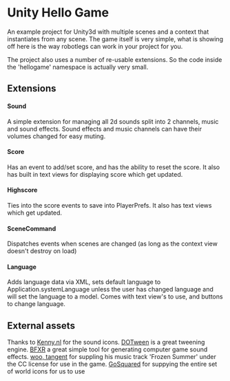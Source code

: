 Unity Hello Game
================

An example project for Unity3d with multiple scenes and a context that instantiates from any scene.
The game itself is very simple, what is showing off here is the way robotlegs can work in your project for you.

The project also uses a number of re-usable extensions. So the code inside the 'hellogame' namespace is actually very small.

## Extensions
#### Sound

A simple extension for managing all 2d sounds split into 2 channels, music and sound effects. Sound effects and music channels can have their volumes changed for easy muting.

#### Score

Has an event to add/set score, and has the ability to reset the score.
It also has built in text views for displaying score which get updated.

#### Highscore

Ties into the score events to save into PlayerPrefs.
It also has text views which get updated.

#### SceneCommand

Dispatches events when scenes are changed (as long as the context view doesn't destroy on load)

#### Language

Adds language data via XML, sets default language to Application.systemLanguage unless the user has changed language and will set the language to a model.
Comes with text view's to use, and buttons to change language.

## External assets

Thanks to [Kenny.nl](http://kenney.nl/) for the sound icons.
[DOTween](http://dotween.demigiant.com/) is a great tweening engine.
[BFXR](http://www.bfxr.net/) a great simple tool for generating computer game sound effects.
[woo, tangent](http://wootangent.net/music/) for suppling his music track 'Frozen Summer' under the CC license for use in the game.
[GoSquared](http://www.gosquared.com/) for suppying the entire set of world icons for us to use